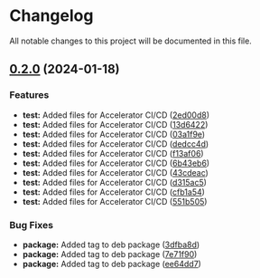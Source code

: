 # Changelog

All notable changes to this project will be documented in this file.

## [0.2.0](https://github.com/KonovalovAlexey/spring-petclinic/compare/v0.1.1...v0.2.0) (2024-01-18)


### Features

* **test:** Added files for Accelerator CI/CD ([2ed00d8](https://github.com/KonovalovAlexey/spring-petclinic/commit/2ed00d857eb34f908b919e8ac357358daea60a21))
* **test:** Added files for Accelerator CI/CD ([13d6422](https://github.com/KonovalovAlexey/spring-petclinic/commit/13d6422ae13df613fd571c2813bac26668298267))
* **test:** Added files for Accelerator CI/CD ([03a1f9e](https://github.com/KonovalovAlexey/spring-petclinic/commit/03a1f9e47031c57288e632ec0c1cfca4ee58f92c))
* **test:** Added files for Accelerator CI/CD ([dedcc4d](https://github.com/KonovalovAlexey/spring-petclinic/commit/dedcc4d518c804d18e50fd2e9dd84a7c5a89cb79))
* **test:** Added files for Accelerator CI/CD ([f13af06](https://github.com/KonovalovAlexey/spring-petclinic/commit/f13af066973e02eeb871361e921d5b7cdd4d308b))
* **test:** Added files for Accelerator CI/CD ([6b43eb6](https://github.com/KonovalovAlexey/spring-petclinic/commit/6b43eb6ce60cc851e9c113cd383e29205279ccee))
* **test:** Added files for Accelerator CI/CD ([43cdeac](https://github.com/KonovalovAlexey/spring-petclinic/commit/43cdeac3b134079b1e50e49fd3d42cbd731b1991))
* **test:** Added files for Accelerator CI/CD ([d315ac5](https://github.com/KonovalovAlexey/spring-petclinic/commit/d315ac57fb53152514789a8cebd6a9464ecfa60e))
* **test:** Added files for Accelerator CI/CD ([cfb1a54](https://github.com/KonovalovAlexey/spring-petclinic/commit/cfb1a545316302e24d1c9735957189b76bfc4d0f))
* **test:** Added files for Accelerator CI/CD ([551b505](https://github.com/KonovalovAlexey/spring-petclinic/commit/551b505d047f43576bfc45e0e0f9e83923f370b8))


### Bug Fixes

* **package:** Added tag to deb package ([3dfba8d](https://github.com/KonovalovAlexey/spring-petclinic/commit/3dfba8dd7ae08e5cc1b7c9593f8e43438dd8663a))
* **package:** Added tag to deb package ([7e71f90](https://github.com/KonovalovAlexey/spring-petclinic/commit/7e71f908ce893ce94d8b8443d8aed1aab6cd9f99))
* **package:** Added tag to deb package ([ee64dd7](https://github.com/KonovalovAlexey/spring-petclinic/commit/ee64dd7dac236e1af1a404b2a29919bd93687292))

